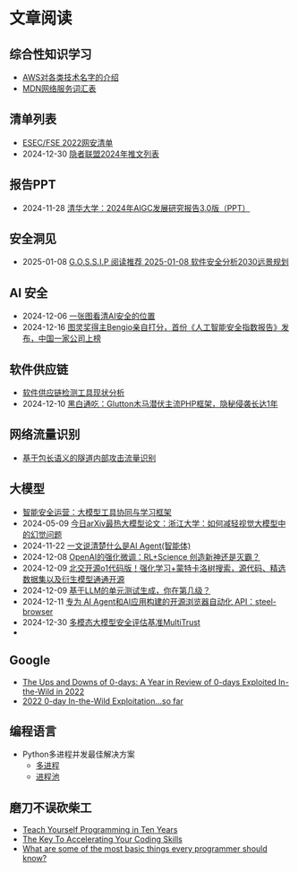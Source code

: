 # 文章阅读

## 综合性知识学习

* [AWS对各类技术名字的介绍](https://aws.amazon.com/cn/what-is/)
* [MDN网络服务词汇表](https://developer.mozilla.org/en-US/docs/Glossary)

## 清单列表

* [ESEC/FSE 2022网安清单](https://mp.weixin.qq.com/s/rzEIY-VUuxO8kj_wuh98dg)
* 2024-12-30 [隐者联盟2024年推文列表](https://mp.weixin.qq.com/s/MY45z_dkYncCUEwqhqp-Cg)


## 报告PPT

* 2024-11-28 [清华大学：2024年AIGC发展研究报告3.0版（PPT）](https://mp.weixin.qq.com/s/rp8ijD8s5hlCEuKZzr9Fgg)

## 安全洞见

* 2025-01-08 [G.O.S.S.I.P 阅读推荐 2025-01-08 软件安全分析2030远景规划](https://mp.weixin.qq.com/s/xwtqwHD3cXuW4vcdMlayfw)

## AI 安全

* 2024-12-06 [一张图看清AI安全的位置](https://mp.weixin.qq.com/s/j4E6hJOInGQPRcouMyi0ig)
* 2024-12-16 [图灵奖得主Bengio亲自打分，首份《人工智能安全指数报告》发布，中国一家公司上榜](https://mp.weixin.qq.com/s/a8Hk1XIjW7uXfhMW9D9YLQ)
 

## 软件供应链

* [软件供应链检测工具现状分析](https://mp.weixin.qq.com/s/FCPBzsRg9XGnjlWbV64KmA)
* 2024-12-10 [黑白通吃：Glutton木马潜伏主流PHP框架，隐秘侵袭长达1年](https://mp.weixin.qq.com/s/1B0lv_Xuu8sAb0d55f-Rbw)

## 网络流量识别

* [基于包长语义的隧道内部攻击流量识别](https://mp.weixin.qq.com/s/tx4xsyLRkQDMUtWGCIsZzw)

## 大模型

* [智能安全运营：大模型工具协同与学习框架](https://mp.weixin.qq.com/s/azE65dTp9lBEumioBfIq8w)
* 2024-05-09 [今日arXiv最热大模型论文：浙江大学：如何减轻视觉大模型中的幻觉问题](https://mp.weixin.qq.com/s/ptJSDjM80uCZ4hewcyQs9g)
* 2024-11-22 [一文说清楚什么是AI Agent(智能体)](https://mp.weixin.qq.com/s/mJpyDgKclhFpaq5oRipdKg)
* 2024-12-08 [OpenAI的强化微调：RL+Science 创造新神还是灭霸？](https://mp.weixin.qq.com/s/faP5z275E45-U5EGHeSc3A)
* 2024-12-09 [北交开源o1代码版！强化学习+蒙特卡洛树搜索，源代码、精选数据集以及衍生模型通通开源](https://mp.weixin.qq.com/s/Y7qZDFtBklmoTeRUxjV_fw)
* 2024-12-09 [基于LLM的单元测试生成，你在第几级？](https://mp.weixin.qq.com/s/qRGjAFE-VlzaYuCfj0Kh6g)
* 2024-12-11 [专为 AI Agent和AI应用构建的开源浏览器自动化 API：steel-browser](https://mp.weixin.qq.com/s/vfNSBhM5EyfSGRn9FrkXGg)
* 2024-12-30 [多模态大模型安全评估基准MultiTrust](https://mp.weixin.qq.com/s/hyxIq5QoFpM1lixfghV4sQ)
* 
## Google

* [The Ups and Downs of 0-days: A Year in Review of 0-days Exploited In-the-Wild in 2022](https://security.googleblog.com/2023/07/the-ups-and-downs-of-0-days-year-in.html)
* [2022 0-day In-the-Wild Exploitation…so far](https://googleprojectzero.blogspot.com/2022/06/2022-0-day-in-wild-exploitationso-far.html)

## 编程语言

* Python多进程并发最佳解决方案
  * [多进程](https://superfastpython.com/multiprocessing-best-practices/)
  * [进程池](https://superfastpython.com/multiprocessing-pool-best-practices/)

## 磨刀不误砍柴工

* [Teach Yourself Programming in Ten Years](https://norvig.com/21-days.html)
* [The Key To Accelerating Your Coding Skills](https://blog.thefirehoseproject.com/posts/learn-to-code-and-be-self-reliant/)
* [What are some of the most basic things every programmer should know?](https://www.quora.com/What-are-some-of-the-most-basic-things-every-programmer-should-know)